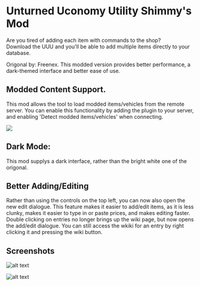 # Unturned Uconomy Utility Shimmy's Mod

Are you tired of adding each item with commands to the shop?  
Download the UUU and you'll be able to add multiple items directly to your database.

Origonal by: Freenex.
This modded version provides better performance, a dark-themed interface and better ease of use.

## Modded Content Support.
This mod allows the tool to load modded items/vehicles from the remote server. You can enable this functionality by adding the plugin to your server, and enabling 'Detect modded items/vehicles' when connecting.

![](https://i.ibb.co/5RWDPG9/image.png)

## Dark Mode:

This mod supplys a dark interface, rather than the bright white one of the origonal. 

## Better Adding/Editing
Rather than using the controls on the top left, you can now also open the new edit dialogue. This feature makes it easier to add/edit items, as it is less clunky, makes it easier to type in or paste prices, and makes editing faster. Double clicking on entries no longer brings up the wiki page, but now opens the add/edit dialogue. You can still access the wkiki for an entry by right clicking it and pressing the wiki button.

**Screenshots**  
------
![alt text](https://i.ibb.co/tbNx20T/image.png "Unturned Uconomy Utility")

![alt text](https://i.ibb.co/6BvxBrp/image.png "Adding/editing items")
